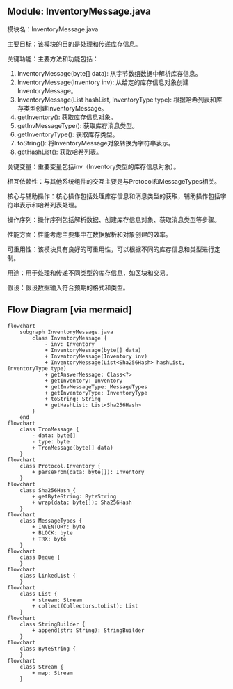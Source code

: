 ## Module: InventoryMessage.java
模块名：InventoryMessage.java

主要目标：该模块的目的是处理和传递库存信息。

关键功能：主要方法和功能包括：
1. InventoryMessage(byte[] data): 从字节数组数据中解析库存信息。
2. InventoryMessage(Inventory inv): 从给定的库存信息对象创建InventoryMessage。
3. InventoryMessage(List<Sha256Hash> hashList, InventoryType type): 根据哈希列表和库存类型创建InventoryMessage。
4. getInventory(): 获取库存信息对象。
5. getInvMessageType(): 获取库存消息类型。
6. getInventoryType(): 获取库存类型。
7. toString(): 将InventoryMessage对象转换为字符串表示。
8. getHashList(): 获取哈希列表。

关键变量：重要变量包括inv（Inventory类型的库存信息对象）。

相互依赖性：与其他系统组件的交互主要是与Protocol和MessageTypes相关。

核心与辅助操作：核心操作包括处理库存信息和消息类型的获取，辅助操作包括字符串表示和哈希列表处理。

操作序列：操作序列包括解析数据、创建库存信息对象、获取消息类型等步骤。

性能方面：性能考虑主要集中在数据解析和对象创建的效率。

可重用性：该模块具有良好的可重用性，可以根据不同的库存信息和类型进行定制。

用途：用于处理和传递不同类型的库存信息，如区块和交易。

假设：假设数据输入符合预期的格式和类型。
## Flow Diagram [via mermaid]
```mermaid
flowchart
    subgraph InventoryMessage.java
        class InventoryMessage {
            - inv: Inventory
            + InventoryMessage(byte[] data)
            + InventoryMessage(Inventory inv)
            + InventoryMessage(List<Sha256Hash> hashList, InventoryType type)
            + getAnswerMessage: Class<?>
            + getInventory: Inventory
            + getInvMessageType: MessageTypes
            + getInventoryType: InventoryType
            + toString: String
            + getHashList: List<Sha256Hash>
        }
    end
flowchart
    class TronMessage {
        - data: byte[]
        - type: byte
        + TronMessage(byte[] data)
    }
flowchart
    class Protocol.Inventory {
        + parseFrom(data: byte[]): Inventory
    }
flowchart
    class Sha256Hash {
        + getByteString: ByteString
        + wrap(data: byte[]): Sha256Hash
    }
flowchart
    class MessageTypes {
        + INVENTORY: byte
        + BLOCK: byte
        + TRX: byte
    }
flowchart
    class Deque {
    }
flowchart
    class LinkedList {
    }
flowchart
    class List {
        + stream: Stream
        + collect(Collectors.toList): List
    }
flowchart
    class StringBuilder {
        + append(str: String): StringBuilder
    }
flowchart
    class ByteString {
    }
flowchart
    class Stream {
        + map: Stream
    }
```
